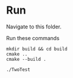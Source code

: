 # Run
Navigate to this folder.

Run these commands
```
mkdir build && cd build
cmake ..
cmake --build .

./TwoTest
```